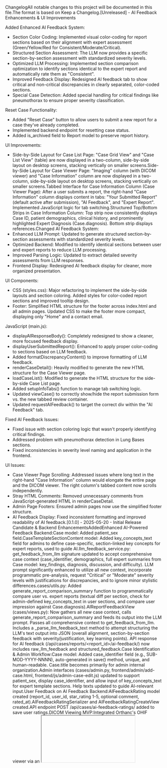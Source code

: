 ChangelogAll notable changes to this project will be documented in this file.The format is based on Keep a Changelog.[Unreleased] - AI Feedback Enhancements & UI Improvements

Added
Enhanced AI Feedback System:
- Section Color Coding: Implemented visual color-coding for report sections based on their alignment with expert assessment (Green/Yellow/Red for Consistent/Moderate/Critical).
- Structured Section Assessment: The LLM now provides a specific section-by-section assessment with standardized severity levels.
- Optimized LLM Processing: Implemented section comparison optimization to identify sections identical to the expert report and automatically rate them as "Consistent".
- Improved Feedback Display: Redesigned AI feedback tab to show critical and non-critical discrepancies in clearly separated, color-coded sections.
- Special Case Detection: Added special handling for critical findings like pneumothorax to ensure proper severity classification.

Reset Case Functionality:
- Added "Reset Case" button to allow users to submit a new report for a case they've already completed.
- Implemented backend endpoint for resetting case status.
- Added is_archived field to Report model to preserve report history.

UI Improvements:
- Side-by-Side Layout for Case List Page: "Case Grid View" and "Case List View" (table) are now displayed in a two-column, side-by-side layout on desktop screens, stacking vertically on smaller screens.Side-by-Side Layout for Case Viewer Page: "Imaging" column (with DICOM viewer) and "Case Information" column are now displayed in a two-column, side-by-side layout on desktop screens, stacking vertically on smaller screens.Tabbed Interface for Case Information Column (Case Viewer Page): After a user submits a report, the right-hand "Case Information" column displays content in tabs: "Your Submitted Report" (default active after submission), "AI Feedback", and "Expert Report". Implemented JavaScript logic for tab switching.Structured Top/Bottom Strips in Case Information Column: Top strip now consistently displays Case ID, patient demographics, clinical history, and prominently highlighted Expert Diagnosis (Case.diagnosis). Bottom strip displays references.Changed
AI Feedback System:
- Enhanced LLM Prompt: Updated to generate structured section-by-section assessments with standardized severity levels.
- Optimized Backend: Modified to identify identical sections between user and expert reports to reduce LLM processing.
- Improved Parsing Logic: Updated to extract detailed severity assessments from LLM responses.
- Frontend Display: Redesigned AI feedback display for cleaner, more organized presentation.

UI Components:
- CSS (styles.css): Major refactoring to implement the side-by-side layouts and section coloring. Added styles for color-coded report sections and improved tooltip design.
- Footer: Simplified HTML structure for the footer across index.html and all admin pages. Updated CSS to make the footer more compact, displaying only "Home" and a contact email.

JavaScript (main.js):
- displayAIResponseBody(): Completely redesigned to show a cleaner, more focused feedback display.
- displayUserSubmittedReport(): Enhanced to apply proper color-coding to sections based on LLM feedback.
- Added formatDiscrepancyContent() to improve formatting of LLM feedback.
- renderCaseDetail(): Heavily modified to generate the new HTML structure for the Case Viewer page.
- loadCaseList(): Modified to generate the HTML structure for the side-by-side Case List page.
- Added setupInfoTabs() function to manage tab switching logic.
- Updated viewCase() to correctly show/hide the report submission form vs. the new tabbed review container.
- Updated requestAIFeedback() to target the correct div within the "AI Feedback" tab.

Fixed
AI Feedback Issues:
- Fixed issue with section coloring logic that wasn't properly identifying critical findings.
- Addressed problem with pneumothorax detection in Lung Bases sections.
- Fixed inconsistencies in severity level naming and application in the frontend.

UI Issues:
- Case Viewer Page Scrolling: Addressed issues where long text in the right-hand "Case Information" column would elongate the entire page and the DICOM viewer. The right column's tabbed content now scrolls independently.
- Stray HTML Comments: Removed unnecessary comments from JavaScript-generated HTML in renderCaseDetail.
- Admin Page Footers: Ensured admin pages now use the simplified footer structure.
- AI Feedback Display: Fixed inconsistent formatting and improved readability of AI feedback.[0.1.0] - 2025-05-20 - Initial Release Candidate & Backend EnhancementsAddedEnhanced AI-Powered Feedback Backend:Case model: Added patient_sex field.CaseTemplateSectionContent model: Added key_concepts_text field for admins to define case-specific, section-linked key concepts for expert reports, used to guide AI.llm_feedback_service.py: get_feedback_from_llm signature updated to accept comprehensive case context (case_identifier, demographics, full expert summaries from Case model: key_findings, diagnosis, discussion, and difficulty). LLM prompt significantly enhanced to utilize all new context, incorporate programmatic pre-analysis, request "Critical" or "Moderate" severity levels with justifications for discrepancies, and to ignore minor stylistic differences.cases/utils.py: Added generate_report_comparison_summary function to programmatically compare user vs. expert reports (textual diff per section, check for admin-defined key_concepts_text in user sections, and compare user impression against Case.diagnosis).AIReportFeedbackView (cases/views.py): Now gathers all new case context, calls generate_report_comparison_summary and feeds its output into the LLM prompt. Passes all comprehensive context to get_feedback_from_llm. Includes a _parse_llm_feedback_text method to attempt structuring the LLM's text output into JSON (overall alignment, section-by-section feedback with severity/justification, key learning points). API response for AI feedback (/api/cases/reports/<report_id>/ai-feedback/) now includes raw_llm_feedback and structured_feedback.Case Identification & Admin Workflow:Case model: Added case_identifier field (e.g., SUB-MOD-YYYY-NNNN), auto-generated in save() method, unique, and human-readable. Case.title becomes primarily for admin internal organization.Admin interfaces (cases/admin.py, frontend/admin/add-case.html, frontend/js/admin-case-edit.js) updated to support patient_sex, display case_identifier, and allow input of key_concepts_text for expert template sections. Help texts updated to guide AI-relevant input.User Feedback on AI Feedback Backend:AIFeedbackRating model created (report_id, user_id, star_rating 1-5, optional comment, rated_at).AIFeedbackRatingSerializer and AIFeedbackRatingCreateView created.API endpoint POST /api/cases/ai-feedback-ratings/ added to save user ratings.DICOM Viewing MVP:Integrated Orthanc's OHIF viewer via an <iframe> in the user-facing case view page (frontend/js/main.js) to display DICOM images.Added orthanc_study_uid field to the Case model (backend/cases/models.py) and relevant serializers (backend/cases/serializers.py) to link application cases to DICOM studies in an Orthanc server.Updated the admin case creation/editing form (frontend/admin/add-case.html, frontend/js/admin-case-edit.js) to allow administrators to input the orthanc_study_uid.Initial AI Report Feedback (Google Gemini) MVP:Implemented backend infrastructure for AI-powered feedback on user-submitted radiology reports.Created llm_feedback_service.py in the cases app to handle interaction with the Google Gemini API.Developed a new API endpoint (/api/cases/reports/<report_id>/ai-feedback/) and AIReportFeedbackView to trigger feedback generation.Added google-generativeai and python-dotenv to Python dependencies (backend/requirements.txt).Configured secure API key handling for Gemini using an .env file (backend/.env, loaded by backend/globalpeds_project/settings.py).Developed an initial focused prompt for the Gemini LLM to provide concise, discrepancy-focused feedback comparing user reports to expert reports.Added frontend UI elements (button and display area) in the user case view (frontend/js/main.js) to request and display AI-generated feedback.User Experience Enhancements (Initial):Implemented display of a user's own submitted report on the case view page, allowing for direct comparison with expert analysis and AI feedback (frontend/js/main.js).Standardized Section Naming/Order: Confirmed that MasterTemplateSection.name and .order are the source of truth. Operational guideline: Avoid changing active MasterTemplate structures.Learning Resources (Backend Support): Ensured Case.references field is available via CaseSerializer for frontend display.ChangedAdmin Interface (cases/admin.py): Updated list_display, filters, search fields, and inlines for CaseAdmin, CaseTemplateAdmin, CaseTemplateSectionContentAdmin to reflect new model fields and improve usability.Serializers (cases/serializers.py): CaseSerializer, CaseListSerializer, AdminCaseListSerializer updated for case_identifier and patient_sex. CaseTemplateSectionContentSerializer and CaseTemplateSectionContentUpdateSerializer (within BulkCaseTemplateSectionContentUpdateSerializer) updated to handle key_concepts_text.LLM Prompt: Major revisions to be more structured, accept more context, and request specific output formats (severity, justifications).Admin Case Management Flow: Language version handling now auto-saves case as draft first.FixedAuthentication & Navigation: Corrected admin and user login redirection paths in frontend/js/auth.js to prevent "double frontend" URL errors. Fixed path duplication issue in frontend navigation.Admin Case Management: Resolved issues in the "Add Language Version" flow on the "Add/Edit Case" page (frontend/js/admin-case-edit.js): Ensured case draft save completes successfully (and currentCaseId is available) before attempting to add language versions for new cases. Corrected display of language names in the "Available Languages" dropdown modal.LLM Integration & Configuration: Ensured python-dotenv is correctly installed and configured to load the GEMINI_API_KEY from backend/.env at Django startup, resolving API key availability issues (backend/globalpeds_project/settings.py, backend/cases/llm_feedback_service.py). Corrected a NameError in backend/cases/llm_feedback_service.py by properly defining expert_key_findings_str before its use in the LLM prompt. Updated the Gemini model name used in llm_feedback_service.py to a generally available and supported version (gemini-1.5-flash-latest) to resolve API errors.Miscellaneous Past Fixes: Addressed Patient Age and Key Findings saving issues in the admin interface. Improved Modality and Subspecialty abbreviation handling. Enhanced API data handling for loadMyReports to support both paginated and direct array responses. Resolved potential multiple event listener registration issues. General path consistency improvements across the application. Fixed Manage Cases table action button alignment and display. Corrected Admin Users action button handlers (edit, delete, status toggle). Ensured backend allows DELETE operations for users via the API. Case creation form submission to handle draft saving properly. Frontend case view button functionality.Database Migrations: Fixed issues related to adding unique=True field case_identifier by setting null=True and relying on save() method for population.Backend Imports: Fixed previous NameError issues in admin.py, serializers.py, and views.py related to missing models or PatientSexChoices imports.